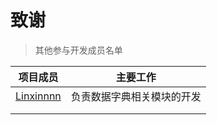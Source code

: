 # 致谢



> 其他参与开发成员名单

| 项目成员                                  | 主要工作                   |
| ----------------------------------------- | -------------------------- |
| [Linxinnnn](https://github.com/Linxinnnn) | 负责数据字典相关模块的开发 |
|                                           |                            |
|                                           |                            |


